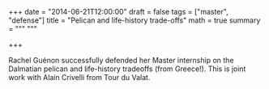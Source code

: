 +++
date = "2014-06-21T12:00:00"
draft = false
tags = ["master", "defense"]
title = "Pelican and life-history trade-offs"
math = true
summary = """
"""

+++
 
Rachel Guénon successfully defended her Master internship on the Dalmatian pelican 
and life-history tradeoffs (from Greece!). This is joint work with Alain Crivelli from Tour du Valat.